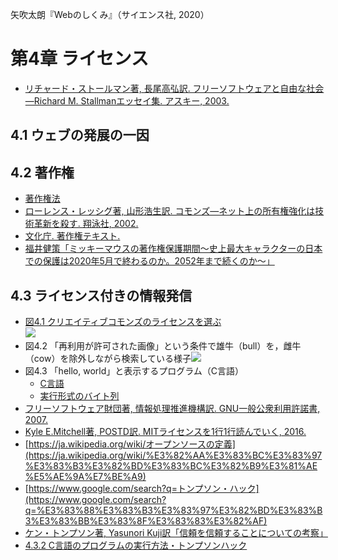 矢吹太朗『Webのしくみ』（サイエンス社, 2020）

# 第4章 ライセンス

- [リチャード・ストールマン著, 長尾高弘訳. フリーソフトウェアと自由な社会&mdash;Richard M. Stallmanエッセイ集. アスキー, 2003.](https://calil.jp/book/4756142818)

## 4.1 ウェブの発展の一因

## 4.2 著作権

- [著作権法](https://elaws.e-gov.go.jp/search/elawsSearch/elaws_search/lsg0500/detail?lawId=345AC0000000048)
- [ローレンス・レッシグ著, 山形浩生訳. コモンズ&mdash;ネット上の所有権強化は技術革新を殺す. 翔泳社, 2002.](https://calil.jp/book/4798102040)
- [文化庁. 著作権テキスト.](https://www.bunka.go.jp/seisaku/chosakuken/seidokaisetsu/)
- [福井健策「ミッキーマウスの著作権保護期間～史上最大キャラクターの日本での保護は2020年5月で終わるのか。2052年まで続くのか～」](https://www.kottolaw.com/column/190913.html)

## 4.3 ライセンス付きの情報発信

- [図4.1 クリエイティブコモンズのライセンスを選ぶ<br>![](figures/04-1.png)](https://creativecommons.org/choose/)
- 図4.2 「再利用が許可された画像」という条件で雄牛（bull）を，雌牛（cow）を除外しながら検索している様子![](figures/04-2.png)
- 図4.3 「hello, world」と表示するプログラム（C言語）
  - [C言語](figures/hello.c)
  - [実行形式のバイト列](figures/dump.txt)
- [フリーソフトウェア財団著, 情報処理推進機構訳. GNU一般公衆利用許諾書, 2007.](https://warp.da.ndl.go.jp/info:ndljp/pid/12019585/www.ipa.go.jp/files/000028332.html)
- [Kyle E.Mitchell著, POSTD訳. MITライセンスを1行1行読んでいく, 2016.](https://postd.cc/mit-license-line-by-line/)
- [https://ja.wikipedia.org/wiki/オープンソースの定義](https://ja.wikipedia.org/wiki/%E3%82%AA%E3%83%BC%E3%83%97%E3%83%B3%E3%82%BD%E3%83%BC%E3%82%B9%E3%81%AE%E5%AE%9A%E7%BE%A9)
- [https://www.google.com/search?q=トンプソン・ハック](https://www.google.com/search?q=%E3%83%88%E3%83%B3%E3%83%97%E3%82%BD%E3%83%B3%E3%83%BB%E3%83%8F%E3%83%83%E3%82%AF)
- [ケン・トンプソン著, Yasunori Kuji訳「信頼を信頼することについての考察」](https://qiita.com/uturned0/items/95dad5cd688c3c9f5df9)
- [4.3.2 C言語のプログラムの実行方法・トンプソンハック](04_thompson.ipynb)

